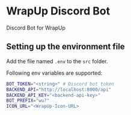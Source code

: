 # WrapUp Discord Bot

Discord Bot for WrapUp

## Setting up the environment file

Add the file named `.env` to the `src` folder.

Following env variables are supported:

``` bash
BOT_TOKEN="<string>" # Discord bot token
BACKEND_API="http://localhost:8000/api"
BACKEND_API_KEY="<backend-api-key>"
BOT_PREFIX="wu?"
ICON_URL="<WrapUp-Icon-URL>
```
